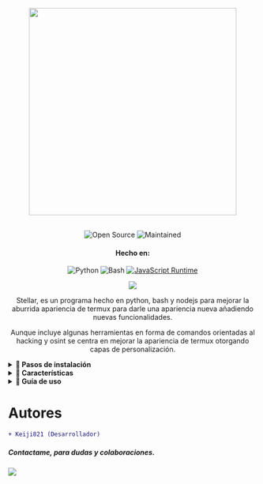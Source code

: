 <p align= "center"> <kbd> <img  src="https://i.pinimg.com/originals/02/87/d3/0287d3ba8b3330fca99f69e2001d3168.gif?semt=ais_hybrid&w=740"width="420"> </kbd><br><br>

<div align="center">

![Open Source](https://img.shields.io/badge/Open_Source-3DA639?style=for-the-badge&logo=open-source-initiative&logoColor=white) ![Maintained](https://img.shields.io/badge/Mentenido%20(Sí)-2ea44f?style=for-the-badge)

<h4>Hecho en:</h4>

![Python](https://img.shields.io/badge/Python-3776AB?style=for-the-badge&logo=python&logoColor=white)
![Bash](https://img.shields.io/badge/Shell_Script-121011?style=for-the-badge&logo=gnu-bash&logoColor=white)
[![JavaScript Runtime](https://img.shields.io/badge/JavaScript_Runtime-Node.js-yellow?style=for-the-badge&logo=javascript&logoColor=white&color=f7df1e&labelColor=000000)](https://nodejs.org/)


</div>

<div align="center">
    <img src="https://img.shields.io/badge/Stellar-6C00FF?style=for-the-badge&logo=stellar&logoColor=white&labelColor=121212"><br>
    <strong></strong>
  </div>

<div align="center">

Stellar, es un programa hecho en python, bash y nodejs para mejorar la aburrida apariencia de termux para darle una apariencia nueva añadiendo nuevas funcionalidades.

Aunque incluye algunas herramientas en forma de comandos orientadas al hacking y osint se centra en mejorar la apariencia de termux otorgando capas de personalización.
</div>

<details>
<summary><b>🔖 Pasos de instalación</b></summary>

##### Para instalar Stellar debe seguir los siguientes pasos:

```shell script
git clone https://github.com/Keiji821/Stellar
```

```shell script
cd Stellar
```

```shell script
bash install.sh
```

##### Luego de ejecutar el `bash install.sh` todo se instalará automáticamente ¡asegurese de tener una buena conexión a internet para la correcta instalación! luego de haberse instalado Stellar su sesión de Termux de reiniciará, es recomendable que cierres Termux luego de instalar Stellar para que funcione correctamente `TOR`

</details>

<details>
<summary><b>📑 Características</b></summary>

##### Stellar OS ofrece una selección de comandos, orientados al osint y hacking, estos comandos son de uso opcional el propósito principal de este proyecto es darle una nueva cara a termux sin necesidad de nada complejo, los comandos (scripts) que incluye Stellar OS son los siguientes:

| Comando       | Descripción |
|---------------|-------------|
| `reload`      | Recarga el banner del sistema. |
| `ui`          | Personaliza el banner y sus colores. |
| `uninstall`   | Desinstala Stellar por completo. |
| `update`      | Actualiza Stellar desde GitHub. |
| `bash`        | Reinicia la sesión de terminal. |
| `ia`          | Servicio de IA con API gratuita. |
| `ia-image`    | Generador de imágenes con IA. |
| `traductor`   | Traducción en tiempo real. |
| `myip`        | Muestra tu IP pública. |
| `ipinfo`      | Obtiene información de una IP. |
| `urlinfo`     | Analiza URLs. |
| `userfinder`  | Busca usuarios en múltiples plataformas. |
| `phoneinfo`   | Info de un número telefónico. |
| `metadatainfo`| Extrae metadatos de archivos. |
| `emailsearch` | Búsqueda de correos electrónicos. |
| `userinfo`    | Info de usuario de Discord (ID). |
| `serverinfo`  | Info de servidor de Discord (ID). |
| `searchinvites`| Busca invitaciones de Discord. |
| `inviteinfo`  | Analiza enlaces de invitación. |
| `profileinfo` | Metadatos de perfil de Instagram. |
| `ddos`        | Ataque DDoS (IP + puerto). |

##### Stellar también incluye en segundo plano una capa de protección con `TOR` ejecutándose en todo momento en su termux para su anonimato.

</details>

<details>
<summary><b>📄 Guía de uso</b></summary>

##### El uso es simple, se instala y empiece a usar su termux como normalmente lo hace y con el comando `ui` puede modificar aspectos del banner ya sea hacer que se muestre el arte ascii que usted desee así como ponerle color y también un fondo ya sea de color blanco o cualquier otro.

##### El comando `ui` también permite modificar el tema de termux el tema de fondo ya sea para cambiar el fondo oscuro que tiene por uno blanco o azul.

</details>

# Autores

```diff
+ Keiji821 (Desarrollador)
```

##### Contactame, para dudas y colaboraciones.

<p align="left">
  <a href="https://discord.com/users/983476283491110932">
<img src="https://img.shields.io/badge/Discord-Keiji-%235865F2?style=for-the-badge&logo=discord&logoColor=white">
  </a>
</p>